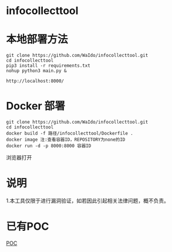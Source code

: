 # infocollecttool

# 本地部署方法

    git clone https://github.com/WaIdo/infocollecttool.git
    cd infocollecttool
    pip3 install -r requirements.txt
    nohup python3 main.py &

    http://localhost:8000/
  
 # Docker 部署

    git clone https://github.com/WaIdo/infocollecttool.git
    cd infocollecttool
    docker build -f 路径/infocollecttool/Dockerfile .
    docker image 注:查看容器ID，REPOSITORY为none的ID
    docker run -d -p 8000:8000 容器ID
浏览器打开 
    

# 说明
1.本工具仅限于进行漏洞验证，如若因此引起相关法律问题，概不负责。

# 已有POC
[POC](./poc.md)



